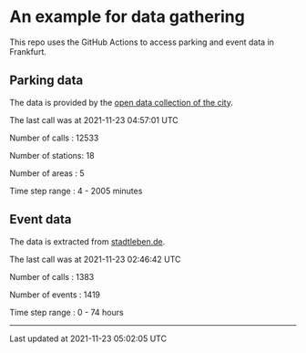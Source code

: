 # An example for data gathering

This repo uses the GitHub Actions to access parking and event data in Frankfurt.

## Parking data
The data is provided by the [open data collection of the city](https://www.offenedaten.frankfurt.de/).

The last call was at 2021-11-23 04:57:01 UTC

Number of calls   : 12533

Number of stations:    18

Number of areas   :     5

Time step range   :     4 -  2005 minutes


## Event data
The data is extracted from [stadtleben.de](https://stadtleben.de/frankfurt/).

The last call was at 2021-11-23 02:46:42 UTC

Number of calls   : 1383

Number of events  : 1419

Time step range   :    0 -   74 hours


----

Last updated at 2021-11-23 05:02:05 UTC
